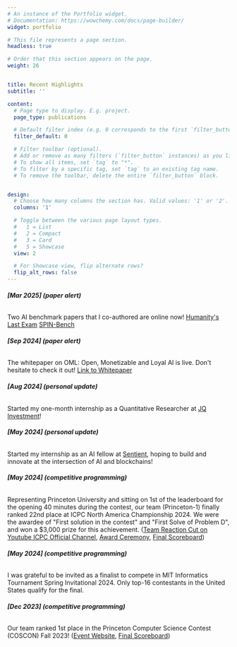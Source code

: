 ```yaml
---
# An instance of the Portfolio widget.
# Documentation: https://wowchemy.com/docs/page-builder/
widget: portfolio

# This file represents a page section.
headless: true

# Order that this section appears on the page.
weight: 26


title: Recent Highlights
subtitle: ''

content:
  # Page type to display. E.g. project.
  page_type: publications

  # Default filter index (e.g. 0 corresponds to the first `filter_button` instance below).
  filter_default: 0

  # Filter toolbar (optional).
  # Add or remove as many filters (`filter_button` instances) as you like.
  # To show all items, set `tag` to "*".
  # To filter by a specific tag, set `tag` to an existing tag name.
  # To remove the toolbar, delete the entire `filter_button` block.


design:
  # Choose how many columns the section has. Valid values: '1' or '2'.
  columns: '1'

  # Toggle between the various page layout types.
  #   1 = List
  #   2 = Compact
  #   3 = Card
  #   5 = Showcase
  view: 2

  # For Showcase view, flip alternate rows?
  flip_alt_rows: false
---
```


###### **[Mar 2025] (paper alert)**
Two AI benchmark papers that I co-authored are online now!
[Humanity's Last Exam](https://arxiv.org/pdf/2501.14249)
[SPIN-Bench](https://arxiv.org/pdf/2503.12349)


###### **[Sep 2024] (paper alert)**
The whitepaper on OML: Open, Monetizable and Loyal AI is live. Don't hesitate to check it out! [Link to Whitepaper](https://arxiv.org/pdf/2411.03887)


###### **[Aug 2024] (personal update)**

Started my one-month internship as a Quantitative Researcher at [JQ Investment](https://www.linkedin.com/company/jq-investments)! 

###### **[May 2024] (personal update)**

Started my internship as an AI fellow at [Sentient](https://twitter.com/sentient_agi), hoping to build and innovate at the intersection of AI and blockchains!


###### **[May 2024] (competitive programming)**

Representing Princeton University and sitting on 1st of the leaderboard for the opening 40 minutes during the contest, our team (Princeton-1) finally ranked 22nd place at ICPC North America Championship 2024. We were the awardee of "First solution in the contest" and "First Solve of Problem D", and won a $3,000 prize for this achievement. ([Team Reaction Cut on Youtube ICPC Official Channel](https://www.youtube.com/watch?v=84Zfi-4Kpg0), [Award Ceremony](https://www.youtube.com/watch?v=1YmSAfRicsw), [Final Scoreboard](https://image.icpc.global/nac2024/scoreboard/index.html))

###### **[May 2024] (competitive programming)**

I was grateful to be invited as a finalist to compete in MIT Informatics Tournament Spring Invitational 2024. Only top-16 contestants in the United States qualify for the final.

###### **[Dec 2023] (competitive programming)**

Our team ranked 1st place in the Princeton Computer Science Contest (COSCON) Fall 2023! ([Event Website](https://princetonacm.github.io/coscon/), [Final Scoreboard](https://princetonacm.github.io/coscon/leaderboard))
    